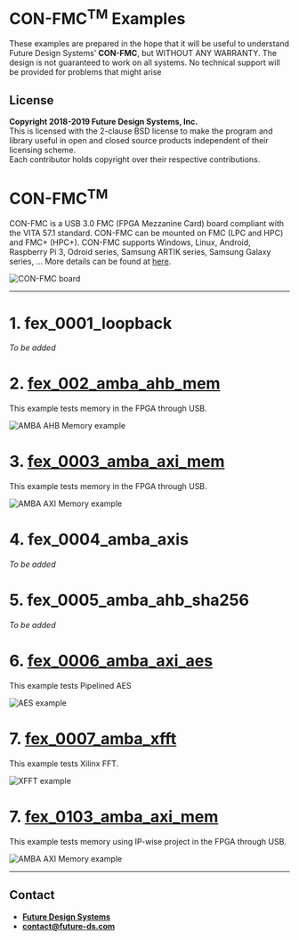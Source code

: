 # CON-FMC<sup>TM</sup> Examples
These examples are prepared in the hope that it will be useful to understand Future Design Systems’ **CON-FMC**, but WITHOUT ANY WARRANTY. The design is not guaranteed to work on all systems. No technical support will be provided for problems that might arise

## License
**Copyright 2018-2019 Future Design Systems, Inc.**<br>
This is licensed with the 2-clause BSD license to make the program and library useful in open and closed source products independent of their licensing scheme.<br>
Each contributor holds copyright over their respective contributions.

# CON-FMC<sup>TM</sup>
CON-FMC is a USB 3.0 FMC (FPGA Mezzanine Card) board compliant with the VITA 57.1 standard. CON-FMC can be mounted on FMC (LPC and HPC) and FMC+ (HPC+).
CON-FMC supports Windows, Linux, Android, Raspberry Pi 3, Odroid series, Samsung ARTIK series, Samsung Galaxy series, ... 
More details can be found at <a href="http://www.future-ds.com/en/products.html#CON_FMC" target="_blank">here</a>.

![CON-FMC board](con-fmc-raspberry.png "CON-FMC")

---

# 1. <a name="loopback"></a>fex_0001_loopback
*To be added*

# 2. <a name="AMBA AHB Memory"></a>[fex_002_amba_ahb_mem](fex_0002_amba_ahb_mem/README.md)
This example tests memory in the FPGA through USB.

![AMBA AHB Memory example](fex_0002_amba_ahb_mem/doc/images/amba_ahb_mem.png "AMBA AHB Memory example")

# 3. <a name="AMBA AXI Memory"></a>[fex_0003_amba_axi_mem](fex_0003_amba_axi_mem/README.md)
This example tests memory in the FPGA through USB.

![AMBA AXI Memory example](fex_0003_amba_axi_mem/doc/images/amba_axi_mem.png "AMBA AXI Memory example")

# 4. <a name="AMBA AXI-Stream"></a>fex_0004_amba_axis
*To be added*

# 5. <a name="SHA256 with AMBA AHB"></a>fex_0005_amba_ahb_sha256
*To be added*

# 6. <a name="AES with AMBA AXI"></a>[fex_0006_amba_axi_aes](fex_0006_amba_axi_aes/README.md)
This example tests Pipelined AES

![AES example](fex_0006_amba_axi_aes/doc/images/con-fmc-aes.png "AES example")

# 7. <a name="XFFT with AMBA AXI"></a>[fex_0007_amba_xfft](fex_0007_amba_axi_xfft/README.md)
This example tests Xilinx FFT.

![XFFT example](fex_0007_amba_axi_xfft/doc/images/con-fmc-xfft-all.png "XFFT example")

# 7. <a name="AMBA AXI Memory with IP"></a>[fex_0103_amba_axi_mem](fex_0103_amba_axi_mem/README.md)
This example tests memory using IP-wise project in the FPGA through USB.

![AMBA AXI Memory example](fex_0103_amba_axi_mem/doc/images/amba_axi_mem.png "XFFT example")

---
## Contact
* <a href="http://www.future-ds.com" target="_blank">**Future Design Systems**</a>
* **[contact@future-ds.com](mailto:contact@future-ds.com)**
